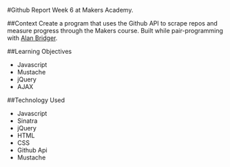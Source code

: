 #Github Report
Week 6 at Makers Academy.

##Context
Create a program that uses the Github API to scrape repos and measure progress through the Makers course. Built while pair-programming with [Alan Bridger](https://github.com/abridger).

##Learning Objectives
- Javascript
- Mustache
- jQuery
- AJAX

##Technology Used
- Javascript
- Sinatra
- jQuery
- HTML
- CSS
- Github Api
- Mustache
